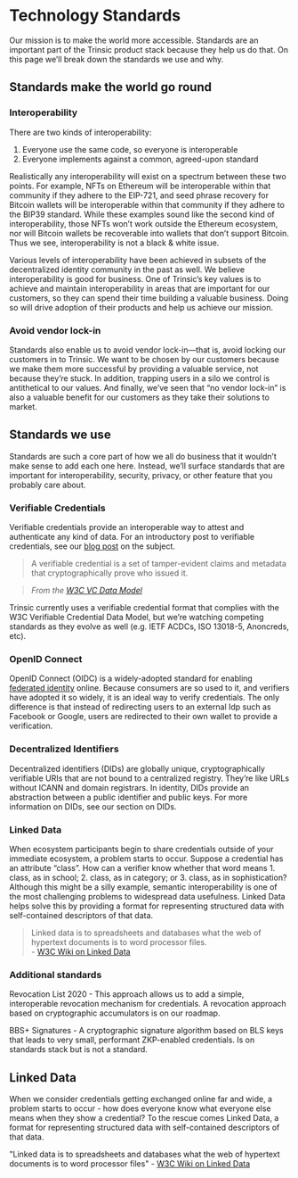 # Technology Standards
Our mission is to make the world more accessible. Standards are an important part of the Trinsic product stack because they help us do that. On this page we’ll break down the standards we use and why.

## Standards make the world go round

### Interoperability

There are two kinds of interoperability:

1. Everyone use the same code, so everyone is interoperable
2. Everyone implements against a common, agreed-upon standard

Realistically any interoperability will exist on a spectrum between these two points. For example, NFTs on Ethereum will be interoperable within that community if they adhere to the EIP-721, and seed phrase recovery for Bitcoin wallets will be interoperable within that community if they adhere to the BIP39 standard. While these examples sound like the second kind of interoperability, those NFTs won’t work outside the Ethereum ecosystem, nor will Bitcoin wallets be recoverable into wallets that don’t support Bitcoin. Thus we see, interoperability is not a black & white issue.

Various levels of interoperability have been achieved in subsets of the decentralized identity community in the past as well. We believe interoperability is good for business. One of Trinsic’s key values is to achieve and maintain interoperability in areas that are important for our customers, so they can spend their time building a valuable business. Doing so will drive adoption of their products and help us achieve our mission.

### Avoid vendor lock-in

Standards also enable us to avoid vendor lock-in—that is, avoid locking our customers in to Trinsic. We want to be chosen by our customers because we make them more successful by providing a valuable service, not because they’re stuck. In addition, trapping users in a silo we control is antithetical to our values. And finally, we’ve seen that “no vendor lock-in” is also a valuable benefit for our customers as they take their solutions to market. 

## Standards we use

Standards are such a core part of how we all do business that it wouldn’t make sense to add each one here. Instead, we’ll surface standards that are important for interoperability, security, privacy, or other feature that you probably care about.

### Verifiable Credentials

Verifiable credentials provide an interoperable way to attest and authenticate any kind of data. For an introductory post to verifiable credentials, see our [blog post](https://trinsic.id/what-are-verifiable-credentials/) on the subject.

> A verifiable credential is a set of tamper-evident claims and metadata that cryptographically prove who issued it.

> _From the [W3C VC Data Model](https://www.w3.org/TR/vc-data-model/)_


Trinsic currently uses a verifiable credential format that complies with the W3C Verifiable Credential Data Model, but we’re watching competing standards as they evolve as well (e.g. IETF ACDCs, ISO 13018-5, Anoncreds, etc).

### OpenID Connect

OpenID Connect (OIDC) is a widely-adopted standard for enabling [federated identity](https://trinsic.id/the-three-models-of-digital-identity/) online. Because consumers are so used to it, and verifiers have adopted it so widely, it is an ideal way to verify credentials. The only difference is that instead of redirecting users to an external Idp such as Facebook or Google, users are redirected to their own wallet to provide a verification.

### Decentralized Identifiers

Decentralized identifiers (DIDs) are globally unique, cryptographically verifiable URIs that are not bound to a centralized registry. They’re like URLs without ICANN and domain registrars. In identity, DIDs provide an abstraction between a public identifier and public keys. For more information on DIDs, see our section on DIDs.

### Linked Data

When ecosystem participants begin to share credentials outside of your immediate ecosystem, a problem starts to occur. Suppose a credential has an attribute “class”. How can a verifier know whether that word means 1. class, as in school; 2. class, as in category; or 3. class, as in sophistication? Although this might be a silly example, semantic interoperability is one of the most challenging problems to widespread data usefulness. Linked Data helps solve this by providing a format for representing structured data with self-contained descriptors of that data.

> Linked data is to spreadsheets and databases what the web of hypertext documents is to word processor files.                                                                                                   
>           - [W3C Wiki on Linked Data](https://www.w3.org/wiki/LinkedData)

### Additional standards

Revocation List 2020 - This approach allows us to add a simple, interoperable revocation mechanism for credentials. A revocation approach based on cryptographic accumulators is on our roadmap.

BBS+ Signatures - A cryptographic signature algorithm based on BLS keys that leads to very small, performant ZKP-enabled credentials. Is on standards stack but is not a standard.
## Linked Data
When we consider credentials getting exchanged online far and wide, a problem starts to occur - how does everyone know what everyone else means when they show a credential? To the rescue comes Linked Data, a format for representing structured data with self-contained descriptors of that data.

"Linked data is to spreadsheets and databases what the web of hypertext documents is to word processor files" - [W3C Wiki on Linked Data](https://www.w3.org/wiki/LinkedData)
